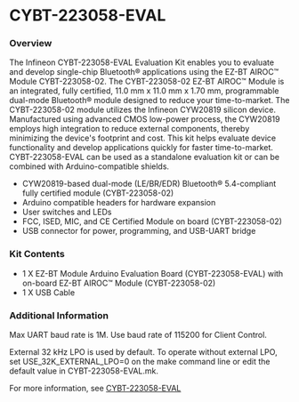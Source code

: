 # CYBT-223058-EVAL

### Overview

The Infineon CYBT-223058-EVAL Evaluation Kit enables you to evaluate and develop single-chip Bluetooth&#174; applications using the EZ-BT AIROC&#8482; Module CYBT-223058-02. The CYBT-223058-02 EZ-BT AIROC&#8482; Module is an integrated, fully certified, 11.0 mm x 11.0 mm x 1.70 mm, programmable dual-mode Bluetooth&#174; module designed to reduce your time-to-market. The CYBT-223058-02 module utilizes the Infineon CYW20819 silicon device.  Manufactured using advanced CMOS low-power process, the CYW20819 employs high integration to reduce external components, thereby minimizing the device's footprint and cost. This kit helps evaluate device functionality and develop applications quickly for faster time-to-market. CYBT-223058-EVAL can be used as a standalone evaluation kit or can be combined with Arduino-compatible shields.

* CYW20819-based dual-mode (LE/BR/EDR) Bluetooth&#174; 5.4-compliant fully certified module (CYBT-223058-02)
* Arduino compatible headers for hardware expansion
* User switches and LEDs
* FCC, ISED, MIC, and CE Certified Module on board (CYBT-223058-02)
* USB connector for power, programming, and USB-UART bridge

### Kit Contents

* 1 X EZ-BT Module Arduino Evaluation Board (CYBT-223058-EVAL) with on-board EZ-BT AIROC&#8482; Module (CYBT-223058-02)
* 1 X USB Cable

### Additional Information

Max UART baud rate is 1M. Use baud rate of 115200 for Client Control.

External 32 kHz LPO is used by default. To operate without external LPO, set USE\_32K\_EXTERNAL\_LPO=0 on the make command line or edit the default value in CYBT-223058-EVAL.mk.

For more information, see [CYBT-223058-EVAL](https://www.infineon.com/cms/en/product/evaluation-boards/cybt-223058-eval)
